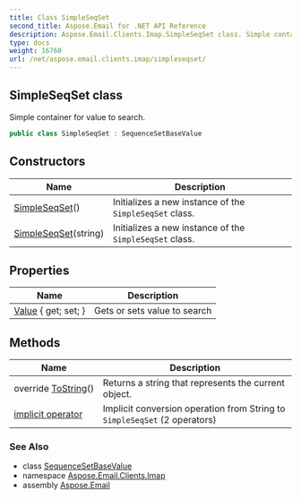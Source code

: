 ```yaml
---
title: Class SimpleSeqSet
second_title: Aspose.Email for .NET API Reference
description: Aspose.Email.Clients.Imap.SimpleSeqSet class. Simple container for value to search
type: docs
weight: 16760
url: /net/aspose.email.clients.imap/simpleseqset/
---
```

## SimpleSeqSet class

Simple container for value to search.

```csharp
public class SimpleSeqSet : SequenceSetBaseValue
```

## Constructors

| Name | Description |
| --- | --- |
| [SimpleSeqSet](simpleseqset/#constructor)() | Initializes a new instance of the `SimpleSeqSet` class. |
| [SimpleSeqSet](simpleseqset/#constructor_1)(string) | Initializes a new instance of the `SimpleSeqSet` class. |

## Properties

| Name | Description |
| --- | --- |
| [Value](../../aspose.email.clients.imap/simpleseqset/value/) { get; set; } | Gets or sets value to search |

## Methods

| Name | Description |
| --- | --- |
| override [ToString](../../aspose.email.clients.imap/simpleseqset/tostring/)() | Returns a string that represents the current object. |
| [implicit operator](../../aspose.email.clients.imap/simpleseqset/op_implicit/#op_implicit) | Implicit conversion operation from String to `SimpleSeqSet` (2 operators) |

### See Also

* class [SequenceSetBaseValue](../sequencesetbasevalue/)
* namespace [Aspose.Email.Clients.Imap](../../aspose.email.clients.imap/)
* assembly [Aspose.Email](../../)


